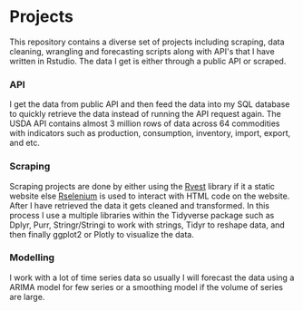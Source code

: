 # Projects
This repository contains a diverse set of projects including scraping, data cleaning, wrangling and forecasting scripts along with API's that I have written in Rstudio. The data I get is either through a public API or scraped. 

### API
I get the data from public API and then feed the data into my SQL database to quickly retrieve the data instead of running the API request again. The USDA API contains almost 3 million rows of data across 64 commodities with indicators such as production, consumption, inventory, import, export, and etc.  

### Scraping
Scraping projects are done by either using the [Rvest]([url](https://cran.r-project.org/web/packages/rvest/rvest.pdf)) library if it a static website else [Rselenium]([https://towardsdatascience.com/how-to-use-selenium-to-web-scrape-with-example-80f9b23a843a]) is used to interact with HTML code on the website. After I have retrieved the data it gets cleaned and transformed. In this process I use a multiple libraries within the Tidyverse package such as Dplyr, Purr, Stringr/Stringi to work with strings, Tidyr to reshape data, and then finally ggplot2 or Plotly to visualize the data.

### Modelling
I work with a lot of time series data so usually I will forecast the data using a ARIMA model for few series or a smoothing model if the volume of series are large. 
